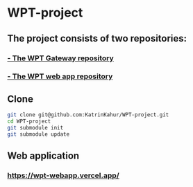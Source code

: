 # WPT-project
## The project consists of two repositories: 

### [- The WPT Gateway repository](https://github.com/jakobgotberg/WPT-Gateway)
### [- The WPT web app repository](https://github.com/KatrinKahur/WPT-webapp)

## Clone
```bash
git clone git@github.com:KatrinKahur/WPT-project.git
cd WPT-project
git submodule init
git submodule update
```
## Web application
### https://wpt-webapp.vercel.app/
